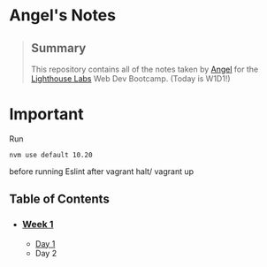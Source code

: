 # Angel's Notes
>## Summary
>This repository contains all of the notes taken by [Angel](https://github.com/blacitea) for the [Lighthouse Labs](https://www.lighthouselabs.ca/) Web Dev Bootcamp. (Today is W1D1!)

# Important
Run 
```shell
nvm use default 10.20
```
before running Eslint after vagrant halt/ vagrant up

## Table of Contents
* ### [Week 1](/Week_1)
  * [Day 1](/Week_1/Day_1)
  * Day 2

